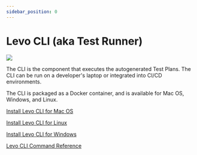 ```yaml
---
sidebar_position: 0
---
```


# Levo CLI (aka Test Runner)

![](../../assets/cli-test-runner.svg)

The CLI is the component that executes the autogenerated Test Plans. The CLI can be run on a developer's laptop or integrated into CI/CD environments.

The CLI is packaged as a Docker container, and is available for Mac OS, Windows, and Linux.

[Install Levo CLI for Mac OS][cli-mac]

[Install Levo CLI for Linux][cli-linux]

[Install Levo CLI for Windows][cli-win]

[Levo CLI Command Reference][cli-reference]


[cli-mac]: /security-testing/test-laptop/test-mac-os
[cli-linux]: /security-testing/test-laptop/test-linux
[cli-win]: /security-testing/test-laptop/test-windows
[cli-reference]: /security-testing/test-laptop/levo-cli-command-reference